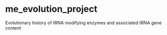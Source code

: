 # me_evolution_project
Evolutionary history of tRNA modifying enzymes and associated tRNA gene content

